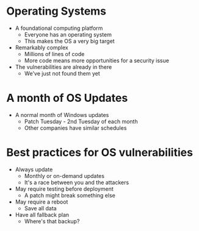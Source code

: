 # Operating Systems
- A foundational computing platform
	- Everyone has an operating system
	- This makes the OS a very big target
- Remarkably complex
	- Millions of lines of code
	- More code means more opportunities for a security issue
- The vulnerabilities are already in there
	- We've just not found them yet
# A month of OS Updates
- A normal month of Windows updates
	- Patch Tuesday - 2nd Tuesday of each month
	- Other companies have similar schedules
# Best practices for OS vulnerabilities
- Always update
	- Monthly or on-demand updates
	- It's a race between you and the attackers
- May require testing before deployment
	- A patch might break something else
- May require a reboot
	- Save all data
- Have all fallback plan
	- Where's that backup?
